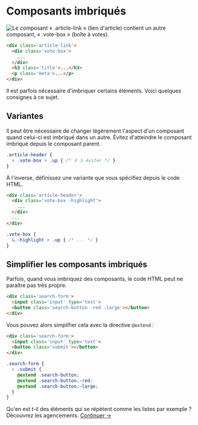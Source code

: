 # Composants imbriqués

![Le composant « .article-link » (lien d'article) contient un autre composant, « .vote-box » (boîte à votes).](images/component-nesting.png)

```html
<div class='article-link'>
  <div class='vote-box'>
    ...
  </div>
  <h3 class='title'>...</h3>
  <p class='meta'>...</p>
</div>
```

Il est parfois nécessaire d'imbriquer certains éléments. Voici quelques consignes à ce sujet.

## Variantes
Il peut être nécessaire de changer légèrement l'aspect d'un composant quand celui-ci est imbriqué dans un autre. Évitez d'atteindre le composant imbriqué depuis le composant parent.

```scss
.article-header {
  > .vote-box > .up { /* ✗ à éviter */ }
}
```

À l'inverse, définissez une variante que vous spécifiez depuis le code HTML.

```html
<div class='article-header'>
  <div class='vote-box -highlight'>
    ...
  </div>
  ...
</div>
```

```scss
.vote-box {
  &.-highlight > .up { /* ... */ }
}
```

## Simplifier les composants imbriqués
Parfois, quand vous imbriquez des composants, le code HTML peut ne paraître pas très propre.

```html
<div class='search-form'>
  <input class='input' type='text'>
  <button class='search-button -red -large'></button>
</div>
```

Vous pouvez alors simplifier cela avec la directive `@extend` :

```html
<div class='search-form'>
  <input class='input' type='text'>
  <button class='submit'></button>
</div>
```

```scss
.search-form {
  > .submit {
    @extend .search-button;
    @extend .search-button.-red;
    @extend .search-button.-large;
  }
}
```

Qu'en est t-il des éléments qui se répètent comme les listes par exemple ? Découvrez les agencements.
[Continuer →](layouts.md)
<!-- {p:.pull-box} -->
